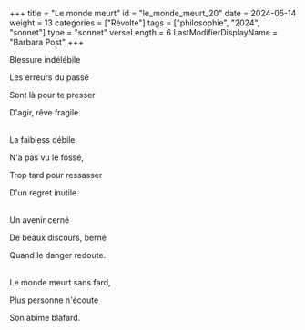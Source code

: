 +++
title = "Le monde meurt"
id = "le_monde_meurt_20"
date = 2024-05-14
weight = 13
categories = ["Révolte"]
tags = ["philosophie", "2024", "sonnet"]
type = "sonnet"
verseLength = 6
LastModifierDisplayName = "Barbara Post"
+++

Blessure indélébile

Les erreurs du passé

Sont là pour te presser

D'agir, rêve fragile.

 \
La faibless débile

N'a pas vu le fossé,

Trop tard pour ressasser

D'un regret inutile.

 \
Un avenir cerné

De beaux discours, berné

Quand le danger redoute.

 \
Le monde meurt sans fard,

Plus personne n'écoute

Son abîme blafard.
